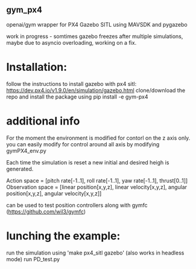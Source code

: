 ## gym_px4
openai/gym wrapper for PX4 Gazebo SITL using MAVSDK and pygazebo

work in progress - somtimes gazebo freezes after multiple simulations, maybe due to asyncio overloading, working on a fix.

# Installation:
follow the instructions to install gazebo with px4 sitl: https://dev.px4.io/v1.9.0/en/simulation/gazebo.html 
clone/download the repo and install the package using pip install -e gym-px4

# additional info
For the moment the environment is modified for contorl on the z axis only.
you can easily modify for control around all axis by modifying gymPX4_env.py

Each time the simulation is reset a new initial and desired heigh is generated.

Action space = [pitch rate[-1..1], roll rate[-1..1], yaw rate[-1..1], thrust[0..1]] 
Observation space = [linear position[x,y,z], linear velocity[x,y,z], angular position[x,y,z], angular velocity[x,y,z]]

can be used to test position controllers along with gymfc (https://github.com/wil3/gymfc)

# lunching the example:
run the simulation using 'make px4_sitl gazebo' (also works in headless mode)
run PD_test.py
